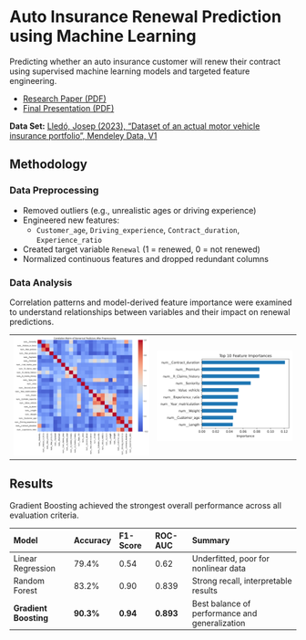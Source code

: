 # Auto Insurance Renewal Prediction using Machine Learning

Predicting whether an auto insurance customer will renew their contract using supervised machine learning models and targeted feature engineering.

- [Research Paper (PDF)](Reports/Written_Report.pdf)  
- [Final Presentation (PDF)](Reports/Final_Presentation.pdf)

**Data Set:** [Lledó, Josep (2023), “Dataset of an actual motor vehicle insurance portfolio”, Mendeley Data, V1](https://doi.org/10.17632/5cxyb5fp4f.1)  



## Methodology
### Data Preprocessing
- Removed outliers (e.g., unrealistic ages or driving experience)  
- Engineered new features:
  - `Customer_age`, `Driving_experience`, `Contract_duration`, `Experience_ratio`  
- Created target variable `Renewal` (1 = renewed, 0 = not renewed)  
- Normalized continuous features and dropped redundant columns  

### Data Analysis

Correlation patterns and model-derived feature importance were examined to understand relationships between variables and their impact on renewal predictions.

<p align="center">
  <table>
    <tr>
      <td align="center" width="50%">
        <img src="Reports/Images/correlation_matrix.png" alt="Correlation Matrix" width="100%">
        <br>
      </td>
      <td align="center" width="50%">
        <img src="Reports/Images/feature_importances.png" alt="Feature Importances" width="100%">
        <br>
      </td>
    </tr>
  </table>
</p>

## Results
Gradient Boosting achieved the strongest overall performance across all evaluation criteria.

| Model | Accuracy | F1-Score | ROC-AUC | Summary |
|:------|:----------|:----------|:----------|:----------|
| Linear Regression | 79.4% | 0.54 | 0.62 | Underfitted, poor for nonlinear data |
| Random Forest | 83.2% | 0.90 | 0.839 | Strong recall, interpretable results |
| **Gradient Boosting** | **90.3%** | **0.94** | **0.893** | Best balance of performance and generalization |